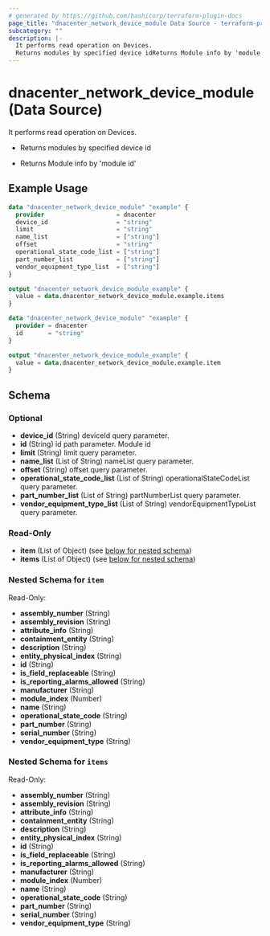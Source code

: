 ```yaml
---
# generated by https://github.com/hashicorp/terraform-plugin-docs
page_title: "dnacenter_network_device_module Data Source - terraform-provider-dnacenter"
subcategory: ""
description: |-
  It performs read operation on Devices.
  Returns modules by specified device idReturns Module info by 'module id'
---
```


# dnacenter_network_device_module (Data Source)

It performs read operation on Devices.

- Returns modules by specified device id

- Returns Module info by 'module id'

## Example Usage

```terraform
data "dnacenter_network_device_module" "example" {
  provider                    = dnacenter
  device_id                   = "string"
  limit                       = "string"
  name_list                   = ["string"]
  offset                      = "string"
  operational_state_code_list = ["string"]
  part_number_list            = ["string"]
  vendor_equipment_type_list  = ["string"]
}

output "dnacenter_network_device_module_example" {
  value = data.dnacenter_network_device_module.example.items
}

data "dnacenter_network_device_module" "example" {
  provider = dnacenter
  id       = "string"
}

output "dnacenter_network_device_module_example" {
  value = data.dnacenter_network_device_module.example.item
}
```

<!-- schema generated by tfplugindocs -->
## Schema

### Optional

- **device_id** (String) deviceId query parameter.
- **id** (String) id path parameter. Module id
- **limit** (String) limit query parameter.
- **name_list** (List of String) nameList query parameter.
- **offset** (String) offset query parameter.
- **operational_state_code_list** (List of String) operationalStateCodeList query parameter.
- **part_number_list** (List of String) partNumberList query parameter.
- **vendor_equipment_type_list** (List of String) vendorEquipmentTypeList query parameter.

### Read-Only

- **item** (List of Object) (see [below for nested schema](#nestedatt--item))
- **items** (List of Object) (see [below for nested schema](#nestedatt--items))

<a id="nestedatt--item"></a>
### Nested Schema for `item`

Read-Only:

- **assembly_number** (String)
- **assembly_revision** (String)
- **attribute_info** (String)
- **containment_entity** (String)
- **description** (String)
- **entity_physical_index** (String)
- **id** (String)
- **is_field_replaceable** (String)
- **is_reporting_alarms_allowed** (String)
- **manufacturer** (String)
- **module_index** (Number)
- **name** (String)
- **operational_state_code** (String)
- **part_number** (String)
- **serial_number** (String)
- **vendor_equipment_type** (String)


<a id="nestedatt--items"></a>
### Nested Schema for `items`

Read-Only:

- **assembly_number** (String)
- **assembly_revision** (String)
- **attribute_info** (String)
- **containment_entity** (String)
- **description** (String)
- **entity_physical_index** (String)
- **id** (String)
- **is_field_replaceable** (String)
- **is_reporting_alarms_allowed** (String)
- **manufacturer** (String)
- **module_index** (Number)
- **name** (String)
- **operational_state_code** (String)
- **part_number** (String)
- **serial_number** (String)
- **vendor_equipment_type** (String)



